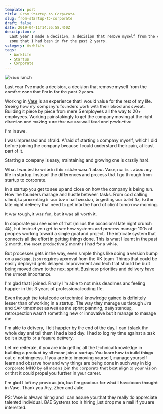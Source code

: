 ```yaml
---
template: post
title: From Startup to Corporate
slug: from-startup-to-corporate
draft: false
date: 2019-04-11T14:36:58.450Z
description: >
  Last year I made a decision, a decision that remove myself from the comfort
  zone that I had been in for the past 2 years. 
category: Worklife
tags:
  - Worklife
  - Startup
  - Corporate
---
```

![](/media/career-1-lg.jpg "vase lunch")

Last year I've made a decision, a decision that remove myself from the comfort zone that I'm in for the past 2 years. 

Working in [Vase](https://vase.ai) is an experience that I would value for the rest of my life. Seeing how my company's founders work with their blood and sweat. Building it piece by piece from mere 5 employees all the way to 20+ employees. Working painstakingly to get the company moving at the right direction and making sure that we are well feed and productive. 

I'm in awe. 

I was impressed and afraid. Afraid of starting a company myself, which I did before joining the company because I could understand their pain, at least part of it. 

Starting a company is easy, maintaining and growing one is crazily hard. 

What I wanted to write in this article wasn't about Vase, nor is it about my life in startup. Instead, the differences and process that I go through from startup to corporate. 

In a startup you get to see up and close on how the company is being run. How the founders manage and hustle between tasks. From cold calling client, to presenting in our town hall session, to getting our toilet fix, to the late night delivery that need to get into the hand of client tomorrow morning. 

It was tough, it was fun, but it was all worth it.  

In corporate you see none of that (minus the occasional late night crunch 😂), but instead you get to see how systems and process manage 100s of peoples working toward a single goal and project. The intricate system that connects all the effort in getting things done. This is what I learnt in the past 2 month, the most productive 2 months I had for a while. 

But processes gets in the way, even simple things like doing a version bump on a `package.json` requires approval from the UK team. Things that could be easily deployed gets delayed. Improvement and tech that should be built being moved down to the next sprint. Business priorities and delivery have the utmost importance. 

I'm glad that I joined. Finally I'm able to not miss deadlines and feeling happier in this 3 years of professional coding life. 

Even though the total code or technical knowledge gained is definitely lesser than of working in a startup. The way they manage us through Jira and SAP timesheet as well as the sprint planning, daily standup, retrospection wasn't something new or innovative but it manage to manage me. 

I'm able to delivery, I felt happier by the end of the day. I can't slack the whole day and tell them I had a bad day. I had to log my time against a task be it a bugfix or a feature delivery. 

Let me reiterate, if you are into getting all the technical knowledge in building a product by all mean join a startup. You learn how to build things out of nothingness. If you are into improving yourself, manage yourself, learn and observe how and why things are being done in such way in big corporate MNC by all means join the corporate that best align to your vision or that it could propel you further in your career. 

I'm glad I left my previous job, but I'm gracious for what I have been thought in Vase. Thank you Asy, Zhen and Julie. 

PS: [Vase](https://vase.ai/careers/) is always hiring and I can assure you that they really do appreciate talented individual. BAE Systems too is hiring just drop me a mail if you are interested.
